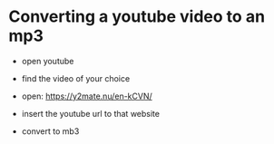 # Converting a youtube video to an mp3

- open youtube
- find the video of your choice
- open: https://y2mate.nu/en-kCVN/

- insert the youtube url to that website
- convert to mb3


